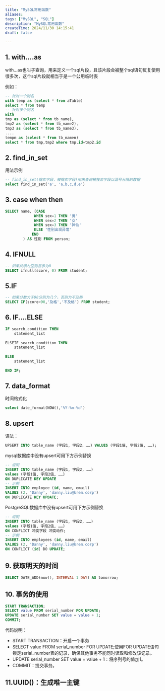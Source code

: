 ```yaml
---
title: "MySQL常用函数"
aliases: 
tags: ["MySQL", "SQL"]
description: "MySQL常用函数"
createTime: 2024/11/30 14:15:41
draft: false

---
```



## 1. with....as

with...as也叫子查询，用来定义一个sql片段，且该片段会被整个sql语句反复使用很多次，这个sql片段就相当于是一个公用临时表

例如：

```sql
-- 针对一个别名
with temp as (select * from aTable)
select * from temp
-- 针对多个别名
with
tmp as (select * from tb_name),
tmp2 as (select * from tb_name2),
tmp3 as (select * from tb_name3),
....
tempn as (select * from tb_namen)
select * from tmp,tmp2 where tmp.id=tmp2.id
```

## 2. find_in_set

用法示例

```sql
-- find_in_set(搜索字段，被搜索字段)用来查询被搜索字段以逗号分隔的数据
select find_in_set('a', 'a,b,c,d,e')
```

## 3. case  when  then

```sql
SELECT name, (CASE
             WHEN sex=1 THEN '男'
             WHEN sex=2 THEN '女'
             WHEN sex=3 THEN '神仙'
             ELSE '性别出现异常'
            END
        ) AS 性别 FROM person;
```

## 4. IFNULL

```SQL
-- 如果成绩为空则显示为0
SELECT ifnull(score, 0) FROM student;
```

## 5.IF

```SQL
-- 如果分数大于90分则为几个，否则为不及格
SELECT IF(score>90,'及格','不及格') FROM student;
```

## 6. IF....ELSE

```SQL
IF search_condition THEN
	statement_list
 
ELSEIF search_condition THEN
	statement_list
 
ELSE
	statement_list
 
END IF;
```

## 7. data_format

时间格式化

```sql
select date_format(NOW(),'%Y-%m-%d') 
```

## 8. upsert

语法：

```sql
UPSERT INTO table_name (字段1, 字段2，……) VALUES (字段1值, 字段2值, ……);
```



mysql数据库中没有upsert可用下方示例替换

```sql
-- 说明
INSERT INTO table_name (字段1, 字段2, ……)
values (字段1值, 字段2值, ……)
ON DUPLICATE KEY UPDATE
-- 示例
INSERT INTO employee (id, name, email) 
VALUES (2, 'Danny', 'danny.liu@krem.corp')
ON DUPLICATE KEY UPDATE;
```



PostgreSQL数据库中没有upsert可用下方示例替换

```sql
-- 说明
INSERT INTO table_name (字段1, 字段2, ……)
values (字段1值, 字段2值, ……)
ON CONFLICT 冲突字段 冲突动作;
-- 示例
INSERT INTO employees (id, name, email) 
VALUES (2, 'Danny', 'danny.liu@krem.corp')
ON CONFLICT (id) DO UPDATE;
```

## 9. 获取明天的时间

```sql
SELECT DATE_ADD(now(), INTERVAL 1 DAY) AS tomorrow;
```

## 10. 事务的使用

```sql
START TRANSACTION;
SELECT value FROM serial_number FOR UPDATE;
UPDATE serial_number SET value = value + 1;
COMMIT;
```

代码说明：

+ START TRANSACTION：开启一个事务
+ SELECT value FROM serial_number FOR UPDATE;使用FOR UPDATE语句锁定serial_number表的记录，确保其他事务不能同时读取和修改该记录。
+ UPDATE serial_number SET value = value + 1：将序列号的值加1。
+ COMMIT：提交事务。

## 11.UUID()：生成唯一主键